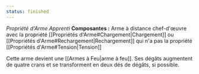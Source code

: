 ```yaml
---
status: finished
---
```

_Propriété d'Arme Apprenti_
__Composantes :__ Arme à distance chef-d'œuvre avec la propriété [[Propriétés d'Arme#Chargement|Chargement]] ou [[Propriétés d'Arme#Rechargement|Rechargement]] qui n'a pas la propriété [[Propriétés d'Arme#Tension|Tension]]

Cette arme devient une [[Armes à Feu|arme à feu]]. Ses dégâts augmentent de quatre crans et se transforment en deux dés de dégâts, si possible.